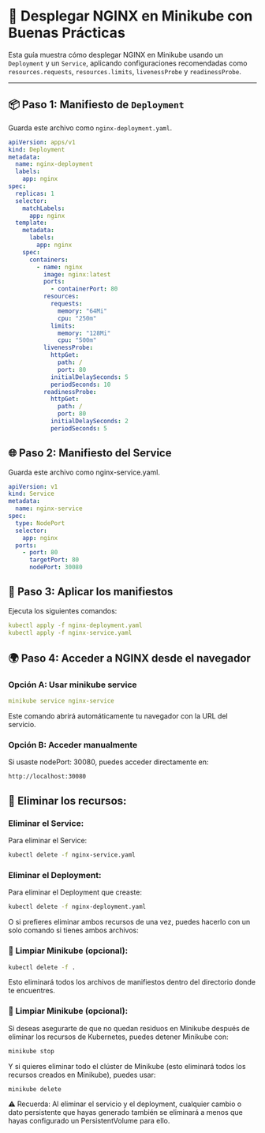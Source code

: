 # 🐳 Desplegar NGINX en Minikube con Buenas Prácticas

Esta guía muestra cómo desplegar NGINX en Minikube usando un `Deployment` y un `Service`, aplicando configuraciones recomendadas como `resources.requests`, `resources.limits`, `livenessProbe` y `readinessProbe`.

---

## 📦 Paso 1: Manifiesto de `Deployment`

Guarda este archivo como `nginx-deployment.yaml`.

```yaml
apiVersion: apps/v1
kind: Deployment
metadata:
  name: nginx-deployment
  labels:
    app: nginx
spec:
  replicas: 1
  selector:
    matchLabels:
      app: nginx
  template:
    metadata:
      labels:
        app: nginx
    spec:
      containers:
        - name: nginx
          image: nginx:latest
          ports:
            - containerPort: 80
          resources:
            requests:
              memory: "64Mi"
              cpu: "250m"
            limits:
              memory: "128Mi"
              cpu: "500m"
          livenessProbe:
            httpGet:
              path: /
              port: 80
            initialDelaySeconds: 5
            periodSeconds: 10
          readinessProbe:
            httpGet:
              path: /
              port: 80
            initialDelaySeconds: 2
            periodSeconds: 5
```

## 🌐 Paso 2: Manifiesto del Service

Guarda este archivo como nginx-service.yaml.

```yaml
apiVersion: v1
kind: Service
metadata:
  name: nginx-service
spec:
  type: NodePort
  selector:
    app: nginx
  ports:
    - port: 80
      targetPort: 80
      nodePort: 30080
```

## 🚀 Paso 3: Aplicar los manifiestos

Ejecuta los siguientes comandos:

```yaml
kubectl apply -f nginx-deployment.yaml
kubectl apply -f nginx-service.yaml
```

## 🌍 Paso 4: Acceder a NGINX desde el navegador

### Opción A: Usar minikube service

```yaml
minikube service nginx-service
```

Este comando abrirá automáticamente tu navegador con la URL del servicio.

### Opción B: Acceder manualmente

Si usaste nodePort: 30080, puedes acceder directamente en:

```
http://localhost:30080
```

## 🚮 Eliminar los recursos:

### Eliminar el Service:

Para eliminar el Service:

```bash
kubectl delete -f nginx-service.yaml
```

### Eliminar el Deployment:

Para eliminar el Deployment que creaste:

```bash
kubectl delete -f nginx-deployment.yaml
```

O si prefieres eliminar ambos recursos de una vez, puedes hacerlo con un solo comando si tienes ambos archivos:

### 🧹 Limpiar Minikube (opcional):

```bash
kubectl delete -f .
```

Esto eliminará todos los archivos de manifiestos dentro del directorio donde te encuentres.

### 🧹 Limpiar Minikube (opcional):

Si deseas asegurarte de que no quedan residuos en Minikube después de eliminar los recursos de Kubernetes, puedes detener Minikube con:

```bash
minikube stop
```

Y si quieres eliminar todo el clúster de Minikube (esto eliminará todos los recursos creados en Minikube), puedes usar:

```bash
minikube delete
```

⚠️ Recuerda:
Al eliminar el servicio y el deployment, cualquier cambio o dato persistente que hayas generado también se eliminará a menos que hayas configurado un PersistentVolume para ello.
